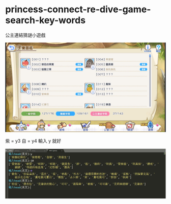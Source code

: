 # princess-connect-re-dive-game-search-key-words
公主連結猜謎小遊戲

![image](https://github.com/hcjohn463/princess-connect-re-dive-game-search-key-words/blob/master/game.jpg)

紫 = y3 自 = y4   輸入 y 就好

![image](https://github.com/hcjohn463/princess-connect-re-dive-game-search-key-words/blob/master/user.jpg)

